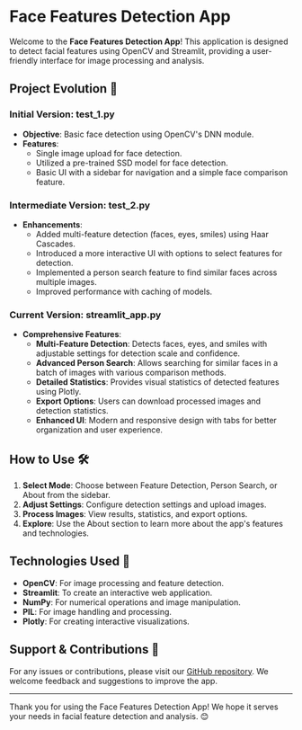 # Face Features Detection App

Welcome to the **Face Features Detection App**! This application is designed to detect facial features using OpenCV and Streamlit, providing a user-friendly interface for image processing and analysis.

## Project Evolution 🚀

### Initial Version: test_1.py
- **Objective**: Basic face detection using OpenCV's DNN module.
- **Features**:
  - Single image upload for face detection.
  - Utilized a pre-trained SSD model for face detection.
  - Basic UI with a sidebar for navigation and a simple face comparison feature.

### Intermediate Version: test_2.py
- **Enhancements**:
  - Added multi-feature detection (faces, eyes, smiles) using Haar Cascades.
  - Introduced a more interactive UI with options to select features for detection.
  - Implemented a person search feature to find similar faces across multiple images.
  - Improved performance with caching of models.

### Current Version: streamlit_app.py
- **Comprehensive Features**:
  - **Multi-Feature Detection**: Detects faces, eyes, and smiles with adjustable settings for detection scale and confidence.
  - **Advanced Person Search**: Allows searching for similar faces in a batch of images with various comparison methods.
  - **Detailed Statistics**: Provides visual statistics of detected features using Plotly.
  - **Export Options**: Users can download processed images and detection statistics.
  - **Enhanced UI**: Modern and responsive design with tabs for better organization and user experience.

## How to Use 🛠️
1. **Select Mode**: Choose between Feature Detection, Person Search, or About from the sidebar.
2. **Adjust Settings**: Configure detection settings and upload images.
3. **Process Images**: View results, statistics, and export options.
4. **Explore**: Use the About section to learn more about the app's features and technologies.

## Technologies Used 🧰
- **OpenCV**: For image processing and feature detection.
- **Streamlit**: To create an interactive web application.
- **NumPy**: For numerical operations and image manipulation.
- **PIL**: For image handling and processing.
- **Plotly**: For creating interactive visualizations.

## Support & Contributions 🤝
For any issues or contributions, please visit our [GitHub repository](#). We welcome feedback and suggestions to improve the app.

---

Thank you for using the Face Features Detection App! We hope it serves your needs in facial feature detection and analysis. 😊

